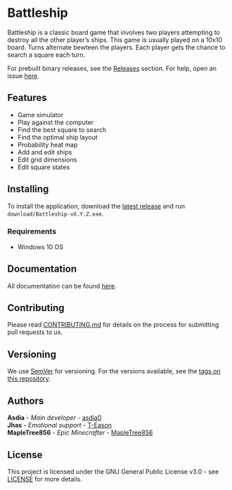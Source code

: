 # Battleship
Battleship is a classic board game that involves two players attempting to destroy all the other player’s ships. This game is usually played on a 10x10 board. Turns alternate bewteen the players. Each player gets the chance to search a square each turn.

For prebuilt binary releases, see the [Releases](https://github.com/asdia0/Battleship/releases) section. For help, open an issue [here](https://github.com/asdia0/Battleship/issues).

## Features
* Game simulator
* Play against the computer
* Find the best square to search
* Find the optimal ship layout
* Probability heat map
* Add and edit ships
* Edit grid dimensions
* Edit square states

## Installing
To install the application, download the [latest release](https://github.com/asdia0/Battleship/releases) and run `download/Battleship-vX.Y.Z.exe`.

### Requirements
- Windows 10 OS

## Documentation
All documentation can be found [here](https://github.com/asdia0/Battleship/tree/main/documentation).

## Contributing
Please read [CONTRIBUTING.md](CONTRIBUTING.md) for details on the process for submitting pull requests to us.

## Versioning
We use [SemVer](http://semver.org/) for versioning. For the versions available, see the [tags on this repository](https://github.com/asdia0/Battleship/tags). 

## Authors
**Asdia** - *Main developer* - [asdia0](https://github.com/asdia0)  
**Jhas** - *Emotional support* - [T-Eason](https://github.com/T-Eason)  
**MapleTree856** - *Epic Minecrafter* - [MapleTree856](https://github.com/MapleTree856)

## License
This project is licensed under the GNU General Public License v3.0 - see [LICENSE](https://github.com/asdia0/Battleship/blob/main/LICENSE) for more details.
